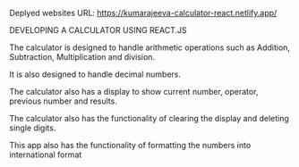Deplyed websites URL: https://kumarajeeva-calculator-react.netlify.app/  

DEVELOPING A CALCULATOR USING REACT.JS

The calculator is designed to handle arithmetic operations such as Addition, Subtraction, Multiplication and division.

It is also designed to handle decimal numbers.

The calculator also has a display to show current number, operator, previous number and results.

The calculator also has the functionality of clearing the display and deleting single digits.

This app also has the functionality of formatting the numbers into international format
